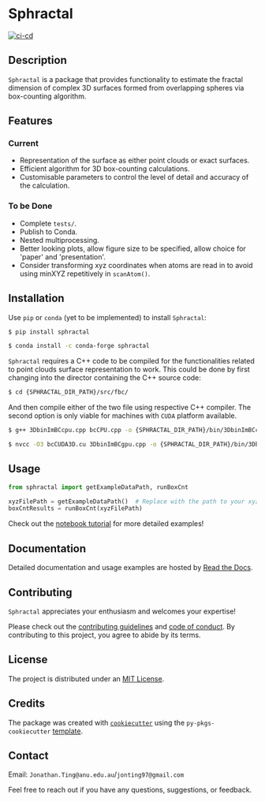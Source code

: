 # Sphractal

[![ci-cd](https://github.com/Jon-Ting/sphractal/actions/workflows/ci-cd.yml/badge.svg)](https://github.com/Jon-Ting/sphractal/actions/workflows/ci-cd.yml)

## Description

`Sphractal` is a package that provides functionality to estimate the fractal dimension of complex 3D surfaces formed 
from overlapping spheres via box-counting algorithm. 

## Features

### Current
* Representation of the surface as either point clouds or exact surfaces.
* Efficient algorithm for 3D box-counting calculations.
* Customisable parameters to control the level of detail and accuracy of the calculation.

### To be Done
* Complete `tests/`.
* Publish to Conda.
* Nested multiprocessing.
* Better looking plots, allow figure size to be specified, allow choice for 'paper' and 'presentation'.
* Consider transforming xyz coordinates when atoms are read in to avoid using minXYZ repetitively in `scanAtom()`.

## Installation

Use `pip` or `conda` (yet to be implemented) to install `Sphractal`:

```bash
$ pip install sphractal
```
```bash
$ conda install -c conda-forge sphractal
```

`Sphractal` requires a C++ code to be compiled for the functionalities related to point clouds surface representation 
to work. This could be done by first changing into the director containing the C++ source code: 

```bash
$ cd {SPHRACTAL_DIR_PATH}/src/fbc/
```

And then compile either of the two file using respective C++ compiler. 
The second option is only viable for machines with `CUDA` platform available.

```bash
$ g++ 3DbinImBCcpu.cpp bcCPU.cpp -o {SPHRACTAL_DIR_PATH}/bin/3DbinImBCcpu.exe
```
```bash
$ nvcc -O3 bcCUDA3D.cu 3DbinImBCgpu.cpp -o {SPHRACTAL_DIR_PATH}/bin/3DbinImBCgpu.exe
```

## Usage

```python
from sphractal import getExampleDataPath, runBoxCnt

xyzFilePath = getExampleDataPath()  # Replace with the path to your xyz or lmp file
boxCntResults = runBoxCnt(xyzFilePath)
```

Check out the [notebook tutorial](example.ipynb) for more detailed examples!

## Documentation

Detailed documentation and usage examples are hosted by [Read the Docs](https://sphractal.readthedocs.io/en/latest/).

## Contributing

`Sphractal` appreciates your enthusiasm and welcomes your expertise! 

Please check out the [contributing guidelines](https://github.com/Jon-Ting/sphractal/blob/main/CONTRIBUTING.md) and 
[code of conduct](https://github.com/Jon-Ting/sphractal/blob/main/CONDUCT.md). 
By contributing to this project, you agree to abide by its terms.

## License

The project is distributed under an [MIT License](https://github.com/Jon-Ting/sphractal/blob/main/LICENSE).

## Credits

The package was created with [`cookiecutter`](https://cookiecutter.readthedocs.io/en/latest/) using the 
`py-pkgs-cookiecutter` [template](https://github.com/py-pkgs/py-pkgs-cookiecutter).

## Contact

Email: `Jonathan.Ting@anu.edu.au`/`jonting97@gmail.com`

Feel free to reach out if you have any questions, suggestions, or feedback.
